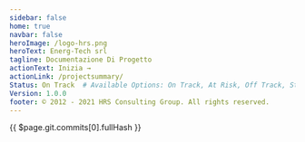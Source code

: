 ```yaml
---
sidebar: false
home: true
navbar: false
heroImage: /logo-hrs.png
heroText: Energ-Tech srl
tagline: Documentazione Di Progetto
actionText: Inizia →
actionLink: /projectsummary/
Status: On Track  # Available Options: On Track, At Risk, Off Track, Stopped
Version: 1.0.0
footer: © 2012 - 2021 HRS Consulting Group. All rights reserved.
---
```




<ProjectStatus>
</ProjectStatus>


<div class="d-flex my-4">
<span class="branch-name mx-auto text-gray-light"><span>{{ $page.git.commits[0].fullHash }}</span></span>
</div>
